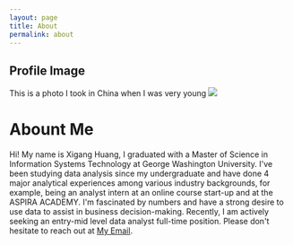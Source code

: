 ```yaml
---
layout: page
title: About
permalink: about
---
```



## Profile Image

This is a photo I took in China when I was very young
<img class="mx-auto w-1/2" src="{{site.baseurl}}/assets/img/60943297.jpg">

# Abount Me

Hi! My name is Xigang Huang, I graduated with a Master of Science in Information Systems Technology at George Washington University. I've been studying data analysis since my undergraduate and have done 4 major analytical experiences among various industry backgrounds, for example, being an analyst intern at an online course start-up and at the ASPIRA ACADEMY. I'm fascinated by numbers and have a strong desire to use data to assist in business decision-making. Recently, I am actively seeking an entry-mid level data analyst full-time position. Please don't hesitate to reach out at [My Email](mailto:huangxigang@gwu.edu).
